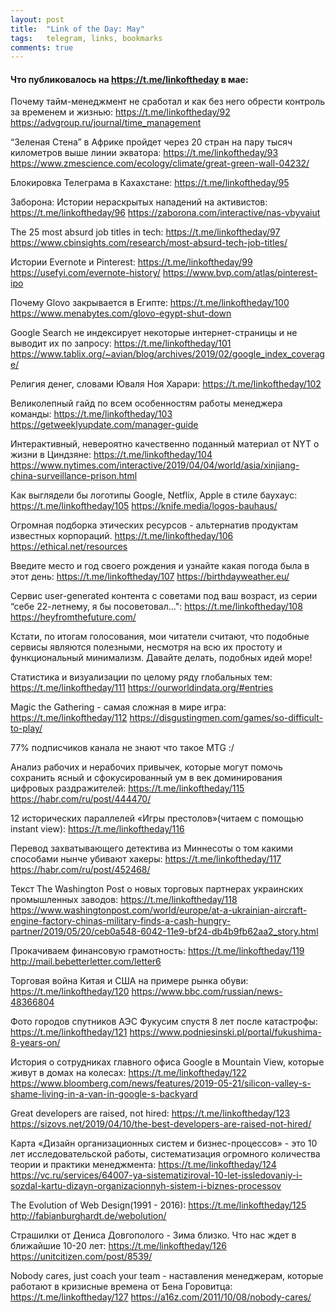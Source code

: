```yaml
---
layout: post
title:  "Link of the Day: May"
tags:   telegram, links, bookmarks
comments: true
---
```


#### Что публиковалось на <https://t.me/linkoftheday> в мае:

Почему тайм-менеджмент не сработал и как без него обрести контроль за временем и жизнью: 
<https://t.me/linkoftheday/92>
<https://advgroup.ru/journal/time_management>

“Зеленая Стена” в Африке пройдет через 20 стран на пару тысяч километров выше линии экватора: 
<https://t.me/linkoftheday/93>
<https://www.zmescience.com/ecology/climate/great-green-wall-04232/>

Блокировка Телеграма в Кахахстане: <https://t.me/linkoftheday/95>

Заборона: Истории нераскрытых нападений на активистов:
<https://t.me/linkoftheday/96>
<https://zaborona.com/interactive/nas-vbyvaiut>

The 25 most absurd job titles in tech:
<https://t.me/linkoftheday/97>
<https://www.cbinsights.com/research/most-absurd-tech-job-titles/>

Истории Evernote и Pinterest:
<https://t.me/linkoftheday/99>
<https://usefyi.com/evernote-history/>
<https://www.bvp.com/atlas/pinterest-ipo>

Почему Glovo закрывается в Египте:
<https://t.me/linkoftheday/100>
<https://www.menabytes.com/glovo-egypt-shut-down>

Google Search не индексирует некоторые интернет-страницы и не выводит их по запросу:
<https://t.me/linkoftheday/101>
<https://www.tablix.org/~avian/blog/archives/2019/02/google_index_coverage/>

Религия денег, словами Юваля Ноя Харари: 
<https://t.me/linkoftheday/102>

Великолепный гайд по всем особенностям работы менеджера команды:
<https://t.me/linkoftheday/103>
<https://getweeklyupdate.com/manager-guide>

Интерактивный, невероятно качественно поданный материал от NYT о жизни в Циндзяне:
<https://t.me/linkoftheday/104>
<https://www.nytimes.com/interactive/2019/04/04/world/asia/xinjiang-china-surveillance-prison.html>

Как выглядели бы логотипы Google, Netflix, Apple в стиле баухаус:
<https://t.me/linkoftheday/105>
<https://knife.media/logos-bauhaus/>

Огромная подборка этических ресурсов - альтернатив продуктам известных корпораций.
<https://t.me/linkoftheday/106>
<https://ethical.net/resources>

Введите место и год своего рождения и узнайте какая погода была в этот день:
<https://t.me/linkoftheday/107>
<https://birthdayweather.eu/>

Cервис user-generated контента с советами под ваш возраст, из серии “себе 22-летнему, я бы посоветовал…":
<https://t.me/linkoftheday/108>
<https://heyfromthefuture.com/>

Кстати, по итогам голосования, мои читатели считают, что подобные сервисы являются полезными, несмотря на всю их простоту и функциональный минимализм. Давайте делать, подобных идей море!

Статистика и визуализации по целому ряду глобальных тем: 
<https://t.me/linkoftheday/111>
<https://ourworldindata.org/#entries>

Magic the Gathering - самая сложная в мире игра:
<https://t.me/linkoftheday/112>
<https://disgustingmen.com/games/so-difficult-to-play/>

77% подписчиков канала не знают что такое MTG :/

Анализ рабочих и нерабочих привычек, которые могут помочь сохранить ясный и сфокусированный ум в век доминирования цифровых раздражителей:
<https://t.me/linkoftheday/115>
<https://habr.com/ru/post/444470/>

12 исторических параллелей «Игры престолов»(читаем с помощью instant view): 
<https://t.me/linkoftheday/116>

Перевод захватывающего детектива из Миннесоты о том какими способами нынче убивают хакеры:
<https://t.me/linkoftheday/117>
<https://habr.com/ru/post/452468/>

Текст The Washington Post о новых торговых партнерах украинских промышленных заводов:
<https://t.me/linkoftheday/118>
<https://www.washingtonpost.com/world/europe/at-a-ukrainian-aircraft-engine-factory-chinas-military-finds-a-cash-hungry-partner/2019/05/20/ceb0a548-6042-11e9-bf24-db4b9fb62aa2_story.html>

Прокачиваем финансовую грамотность:
<https://t.me/linkoftheday/119>
<http://mail.bebetterletter.com/letter6>

Торговая война Китая и США на примере рынка обуви:
<https://t.me/linkoftheday/120>
<https://www.bbc.com/russian/news-48366804>

Фото городов спутников АЭС Фукусим спустя 8 лет после катастрофы:
<https://t.me/linkoftheday/121>
<https://www.podniesinski.pl/portal/fukushima-8-years-on/>

История о сотрудниках главного офиса Google в Mountain View, которые живут в домах на колесах:
<https://t.me/linkoftheday/122>
<https://www.bloomberg.com/news/features/2019-05-21/silicon-valley-s-shame-living-in-a-van-in-google-s-backyard>

Great developers are raised, not hired:
<https://t.me/linkoftheday/123>
<https://sizovs.net/2019/04/10/the-best-developers-are-raised-not-hired/>

Карта «Дизайн организационных систем и бизнес-процессов» - это 10 лет исследовательской работы, систематизация огромного количества теории и практики менеджмента:
<https://t.me/linkoftheday/124>
<https://vc.ru/services/64007-ya-sistematiziroval-10-let-issledovaniy-i-sozdal-kartu-dizayn-organizacionnyh-sistem-i-biznes-processov>

The Evolution of Web Design(1991 - 2016):
<https://t.me/linkoftheday/125>
<http://fabianburghardt.de/webolution/>

Страшилки от Дениса Довгополого - Зима близко. Что нас ждет в ближайшие 10-20 лет:
<https://t.me/linkoftheday/126>
<https://unitcitizen.com/post/8539/>

Nobody cares, just coach your team - наставления менеджерам, которые работают в кризисные времена от Бена Горовитца:
<https://t.me/linkoftheday/127>
<https://a16z.com/2011/10/08/nobody-cares/>
